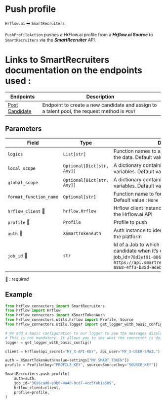 # Push profile
`Hrflow.ai` :arrow_right: `SmartRecruiters`

`PushProfileAction` pushes a HrFlow.ai profile from a ***Hrflow.ai Source*** to `SmartRecruiters` via the ***SmartRecruiter*** API.

# Links to SmartRecruiters documentation on the endpoints used :

| Endpoints | Description |
| --------- | ----------- |
| [Post Candidate](https://dev.smartrecruiters.com/customer-api/live-docs/candidate-api/) | Endpoint to create a new candidate and assign to a talent pool, the request method is `POST` |

## Parameters

| Field | Type | Description |
| ----- | ---- | ----------- |
| `logics`  | `List[str]` | Function names to apply as filter before pushing the data. Default value : `[]`        |
| `local_scope`  | `Optional[Dict[str, Any]]` | A dictionary containing the current scope's local variables. Default value : `None`        |
| `global_scope`  | `Optional[Dict[str, Any]]` | A dictionary containing the current scope's global variables. Default value : `None`       |
| `format_function_name`  | `Optional[str]` | Function name to format job before pushing. Default value : `None`        |
| `hrflow_client` :red_circle: | `hrflow.Hrflow` | Hrflow client instance used to communicate with the Hrflow.ai API        |
| `profile` :red_circle: | `Profile` | Profile to push        |
| `auth` :red_circle: | `XSmartTokenAuth` | Auth instance to identify and communicate with the platform       |
| `job_id` :red_circle: | `str` | Id of a Job to which you want to assign a candidate when it’s created. For example job_id=`78d3ef91-8868-4ff3-b35d-9debf9d6f31f` in `https://api.smartrecruiters.com/jobs/78d3ef91-8868-4ff3-b35d-9debf9d6f31f/candidates`        |

:red_circle: : *required* 

## Example

```python
from hrflow_connectors import SmartRecruiters
from hrflow import Hrflow
from hrflow_connectors import XSmartTokenAuth
from hrflow_connectors.utils.hrflow import Profile, Source
from hrflow_connectors.utils.logger import get_logger_with_basic_config

# We add a basic configuration to our logger to see the messages displayed in the standard output
# This is not mandatory. It allows you to see what the connector is doing.
logger = get_logger_with_basic_config()

client = Hrflow(api_secret="MY_X-API-KEY", api_user="MY_X-USER-EMAIL")

auth = XSmartTokenAuth(value=settings["MY_SMART_TOKEN"])
profile = Profile(key="PROFILE_KEY", source=Source(key="SOURCE_KEY"))

SmartRecruiters.push_profile(
    auth=auth,
    job_id="3696cad0-a9b0-4a40-9cd7-4cc5feb1a509",
    hrflow_client=client,
    profile=profile,
)
```